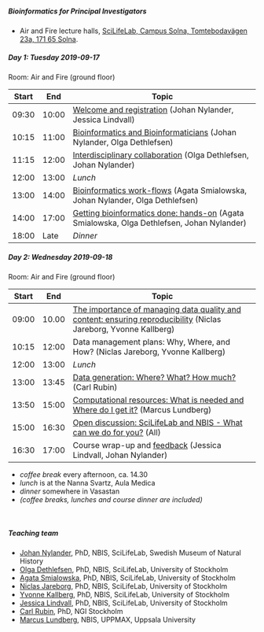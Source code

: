 ##### Bioinformatics for Principal Investigators
- Air and Fire lecture halls, [SciLifeLab, Campus Solna, Tomtebodavägen 23a, 171 65 Solna](https://goo.gl/maps/t5UJwMa12tNPEvQ5A).		

##### Day 1: Tuesday 2019-09-17
Room: Air and Fire (ground floor)

|Start|End|Topic|
|---|---|---|
|09:30|10:00|[Welcome and registration](session-intro/intro.pdf) (Johan Nylander, Jessica Lindvall)|
|10:15|11:00|[Bioinformatics and Bioinformaticians](session-bioinformatics/bioinformatics.pdf) (Johan Nylander, Olga Dethlefsen)|
|11:15|12:00|[Interdisciplinary collaboration](session-collaboration/session-collaboration-olga-dethlefsen.pdf) (Olga Dethlefsen, Johan Nylander)|
|12:00|13:00|*Lunch*|
|13:00|14:00|[Bioinformatics work-flows](session-workflows/workflows_as.pdf) (Agata Smialowska, Johan Nylander, Olga Dethlefsen)|
|14:00|17:00|[Getting bioinformatics done: hands-on](session-hands-on/hands-on) (Agata Smialowska, Olga Dethlefsen, Johan Nylander)|
|18:00|Late|*Dinner*|

##### Day 2: Wednesday 2019-09-18
Room: Air and Fire (ground floor)

|Start|End|Topic|
|---|---|---|
|09:00|10.00|[The importance of managing data quality and content: ensuring reproducibility](session-DMP/2019-09-18_Data_Management_@_Bioinformatics_for_PIs.pdf) (Niclas Jareborg, Yvonne Kallberg)|
|10:15|12:00|Data management plans: Why, Where, and How? (Niclas Jareborg, Yvonne Kallberg)|
|12:00|13:00|*Lunch*|
|13:00|13:45|[Data generation: Where? What? How much?](session-data/) (Carl Rubin)|
|13:50|15:00|[Computational resources: What is needed and Where do I get it?](session-comp-res/BioInfo_for_PIs_marcus.pdf) (Marcus Lundberg)|
|15:00|16:30|[Open discussion: SciLifeLab and NBIS - What can we do for you?](session-scilifelab/2019-09-18_Lindvall_SciLifeLab_and_NBIS.pdf) (All)|
|16:30|17:00|Course wrap-up and [feedback](https://forms.gle/EjNRMcXEAdNpr71N8) (Jessica Lindvall, Johan Nylander)|

- *coffee break* every afternoon, ca. 14.30
- *lunch* is at the Nanna Svartz, Aula Medica
- *dinner* somewhere in Vasastan
- *(coffee breaks, lunches and course dinner are included)*

<br/>

##### Teaching team
- [Johan Nylander][johan], PhD, NBIS, SciLifeLab, Swedish Museum of Natural History
- [Olga Dethlefsen][olga], PhD, NBIS, SciLifeLab, University of Stockholm
- [Agata Smialowska][agata], PhD, NBIS, SciLifeLab, University of Stockholm
- [Niclas Jareborg][niclas], PhD, NBIS, SciLifeLab, University of Stockholm
- [Yvonne Kallberg][yvonne], PhD, NBIS, SciLifeLab, University of Stockholm
- [Jessica Lindvall][yvonne], PhD, NBIS, SciLifeLab, University of Stockholm
- [Carl Rubin][carl], PhD, NGI Stockholm
- [Marcus Lundberg][marcus], NBIS, UPPMAX, Uppsala University

[johan]: https://nbis.se/about/staff/johan-nylander/
[jessica]: https://nbis.se/about/staff/jessica-lindvall/
[olga]: https://nbis.se/about/staff/olga-dethlefsen/
[agata]: https://nbis.se/about/staff/agata-smialowska/
[niclas]: https://nbis.se/about/staff/niclas-jareborg/
[yvonne]: https://nbis.se/about/staff/yvonne-kallberg/
[jessica]: https://nbis.se/about/staff/jessica-lindvall/
[marcus]: https://katalog.uu.se/empinfo/?id=N9-1483
[carl]: https://www.scilifelab.se/facilities/ngi-stockholm/
